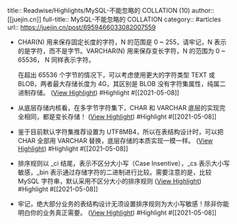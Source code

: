 title:: Readwise/Highlights/MySQL-不能忽略的 COLLATION (10)
author:: [[juejin.cn]]
full-title:: MySQL-不能忽略的 COLLATION
category:: #articles
url:: https://juejin.cn/post/6959466033082007559

- CHAR(N) 用来保存固定长度的字符，N 的范围是 0 ~ 255，请牢记，N 表示的是字符，而不是字节。VARCHAR(N) 用来保存变长字符，N 的范围为 0 ~ 65536， N 同样表示字符。
  
  在超出 65536 个字节的情况下，可以考虑使用更大的字符类型 TEXT 或 BLOB，两者最大存储长度为 4G，其区别是 BLOB 没有字符集属性，纯属二进制存储。 ([View Highlight](https://instapaper.com/read/1410114232/16308502)) #Highlight #[[2021-05-08]]
- 从底层存储内核看，在多字节字符集下，CHAR 和 VARCHAR 底层的实现完全相同，都是变长存储！ ([View Highlight](https://instapaper.com/read/1410114232/16308511)) #Highlight #[[2021-05-08]]
- 鉴于目前默认字符集推荐设置为 UTF8MB4，所以在表结构设计时，可以把 CHAR 全部用 VARCHAR 替换，底层存储的本质实现一模一样。 ([View Highlight](https://instapaper.com/read/1410114232/16308515)) #Highlight #[[2021-05-08]]
- 排序规则以 _ci 结尾，表示不区分大小写（Case Insentive），_cs 表示大小写敏感，_bin 表示通过存储字符的二进制进行比较。需要注意的是，比较 MySQL 字符串，默认采用不区分大小的排序规则 ([View Highlight](https://instapaper.com/read/1410114232/16308523)) #Highlight #[[2021-05-08]]
- 牢记，绝大部分业务的表结构设计无须设置排序规则为大小写敏感！除非你能明白你的业务真正需要。 ([View Highlight](https://instapaper.com/read/1410114232/16308526)) #Highlight #[[2021-05-08]]